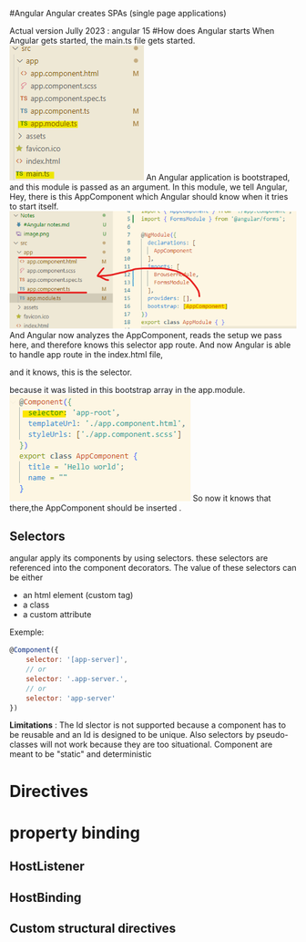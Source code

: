 #Angular
Angular creates SPAs (single page applications)

Actual version Jully 2023 : angular 15
#How does Angular starts
When Angular gets started, the main.ts file gets started.
![Alt text](image.png)
An Angular application is bootstraped, and this module is passed as an argument.
In this module, we tell Angular,
Hey, there is this AppComponent which Angular should know when it tries to start itself.
![Alt text](image-1.png)
And Angular now analyzes the AppComponent,
reads the setup we pass here,
and therefore knows this selector app route.
And now Angular is able to handle app route in the index.html file,

and it knows, this is the selector.

because it was listed in this bootstrap array
in the app.module.
![Alt text](image-2.png)
So now it knows that there,the AppComponent should be inserted .
## Selectors
angular apply its components by using selectors. these selectors are referenced into the component decorators. The value of these selectors can be either
- an html element (custom tag)
- a class
- a custom attribute

Exemple:
```js
@Component({
    selector: '[app-server]',
    // or
    selector: '.app-server.',
    // or
    selector: 'app-server'
})
```

**Limitations** : The Id slector is not supported because a component has to be reusable and an Id is designed to be unique. Also selectors by pseudo-classes will not work because they are too situational. Component are meant to be "static" and deterministic

# Directives
# property binding
## HostListener
## HostBinding
## Custom structural directives
